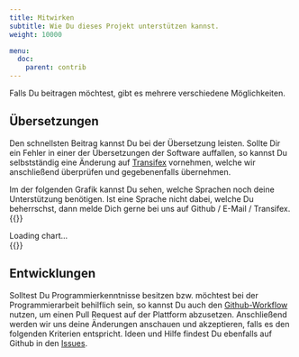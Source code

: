 ```yaml
---
title: Mitwirken
subtitle: Wie Du dieses Projekt unterstützen kannst.
weight: 10000

menu:
  doc:
    parent: contrib
---
```


Falls Du beitragen möchtest, gibt es mehrere verschiedene Möglichkeiten.

## Übersetzungen

Den schnellsten Beitrag kannst Du bei der Übersetzung leisten. Sollte Dir ein Fehler in einer der Übersetzungen der Software auffallen, so kannst Du selbstständig eine Änderung auf [Transifex](https://www.transifex.com/university-of-munster/sciebo-rds/) vornehmen, welche wir anschließend überprüfen und gegebenenfalls übernehmen.

Im der folgenden Grafik kannst Du sehen, welche Sprachen noch deine Unterstützung benötigen. Ist eine Sprache nicht dabei, welche Du beherrschst, dann melde Dich gerne bei uns auf Github / E-Mail / Transifex.
{{<rawhtml>}}
<script type="text/javascript" src="https://www.google.com/jsapi"></script>
<script type="text/javascript" src="https://www.transifex.com/_/charts/js/university-of-munster/sciebo-rds/inc_js/plugins-owncloud-rds-l10n-templates-rds-pot--master/"></script>
<div id="txchart-sciebo-rds-plugins-owncloud-rds-l10n-templates-rds-pot--master">Loading chart...</div>
{{</rawhtml>}}

## Entwicklungen

Solltest Du Programmierkenntnisse besitzen bzw. möchtest bei der Programmierarbeit behilflich sein, so kannst Du auch den [Github-Workflow](https://help.github.com/en/github/collaborating-with-issues-and-pull-requests/about-pull-requests) nutzen, um einen Pull Request auf der Plattform abzusetzen. Anschließend werden wir uns deine Änderungen anschauen und akzeptieren, falls es den folgenden Kriterien entspricht. Ideen und Hilfe findest Du ebenfalls auf Github in den [Issues](https://github.com/Sciebo-RDS/Sciebo-RDS/issues).
